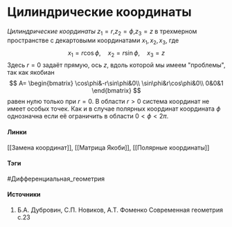 # Цилиндрические координаты
*Цилиндрические координаты* $z_{1}=r$,$z_{2}=\phi$,$z_{3}=z$ в трехмерном пространстве с декартовыми координатами $x_{1},x_{2},x_{3}$, где
$$
x_{1}=r\cos\phi,\quad x_{2}=r\sin\phi,\quad x_{3}=z
$$
Здесь $r=0$ задаёт прямую, ось $z$, вдоль которой мы имеем "проблемы", так как якобиан 
$$
A=
\begin{bmatrix}
\cos\phi&-r\sin\phi&0\\
\sin\phi&r\cos\phi&0\\
0&0&1
\end{bmatrix}
$$
равен нулю только при $r=0$.
В области $r>0$ система координат не имеет особых точек. Как и в случае полярных координат координата $\phi$ однозначна если её ограничить в области $0<\phi<2\pi$.
#### Линки
 [[Замена координат]],
 [[Матрица Якоби]],
 [[Полярные координаты]]
#### Тэги
 #Дифференциальная_геометрия 
#### Источники
1. Б.А. Дубровин, С.П. Новиков, А.Т. Фоменко Современная геометрия с.23